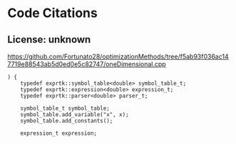 # Code Citations

## License: unknown
https://github.com/Fortunato28/optimizationMethods/tree/f5ab93f036ac147719e88543ab5d0ed0e5c82747/oneDimensional.cpp

```
) {
    typedef exprtk::symbol_table<double> symbol_table_t;
    typedef exprtk::expression<double> expression_t;
    typedef exprtk::parser<double> parser_t;

    symbol_table_t symbol_table;
    symbol_table.add_variable("x", x);
    symbol_table.add_constants();

    expression_t expression;
```

